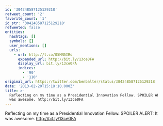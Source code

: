```yaml
---
id: '304248587125129218'
retweet_count: '2'
favorite_count: '1'
id_str: '304248587125129218'
retweeted: false
entities:
  hashtags: []
  symbols: []
  user_mentions: []
  urls:
    - url: http://t.co/05MN5IRs
      expanded_url: http://bit.ly/13ce0FA
      display_url: bit.ly/13ce0FA
      indices:
        - '90'
        - '110'
original_url: https://twitter.com/benbalter/status/304248587125129218
date: '2013-02-20T15:18:10.000Z'
title: >-
  Reflecting on my time as a Presidential Innovation Fellow. SPOILER ALERT: It
  was awesome. http://bit.ly/13ce0FA
---
```


Reflecting on my time as a Presidential Innovation Fellow. SPOILER ALERT: It was awesome. http://bit.ly/13ce0FA